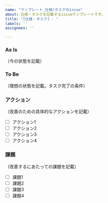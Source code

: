```yaml
---
name: "テンプレート_仕様/タスクのissue"
about: 仕様・タスクを記載するissueテンプレートです。
title: "[仕様・タスク] - "
labels: ''
assignees: ''

---
```


### As Is
（今の状態を記載）


### To Be 
（理想の状態を記載。タスク完了の条件）


### アクション
（改善のための具体的なアクションを記載）

- [ ] アクション1
- [ ] アクション2
- [ ] アクション3
- [ ] アクション4

### 課題
（改善するにあたっての課題を記載）
- [ ] 課題1
- [ ] 課題2
- [ ] 課題3
- [ ] 課題4
